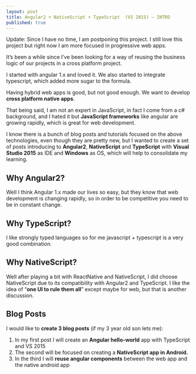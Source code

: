 ```yaml
---
layout: post
title: Angular2 + NativeScript + TypeScript  (VS 2015) – INTRO
published: true
---
```




Update: Since I have no time, I am postponing this project. I still love this project but right now I am more focused in progressive web apps.


It’s been a while since I’ve been looking for a way of reusing the business logic of our projects in a cross platform project. 

I started with angular 1.x and loved it. We also started to integrate typescript, which added more sugar to the formula.

Having hybrid web apps is good, but not good enough. We want to develop **cross platform native apps**. 

That being said, I am not an expert in JavaScript, in fact I come from a c# background, and I hated it but **JavaScript frameworks** like angular are growing rapidly, which is great for web development. 

I know there is a bunch of blog posts and tutorials focused on the above technologies, even though they are pretty new, but I wanted to create a set of posts introducing to **Angular2**, **NativeScript** and **TypeScript** with **Visual Studio 2015** as IDE and **Windows** as OS, which will help to consolidate my learning.

##   Why Angular2?

Well I think Angular 1.x made our lives so easy, but they know that web development is changing rapidly, so in order to be competitive you need to be in constant change.

##  Why TypeScript?

I like strongly typed languages so for me javascript + typescript is a very good combination.

## Why NativeScript?

Well after playing a bit with ReactNative and NativeScript, I did choose NativeScript due to its compatibility with Angular2 and TypeScript.
I like the idea of “**one UI to rule them all**” except maybe for web, but that is another discussion.

## Blog Posts

I would like to **create 3 blog posts** (if my 3 year old son lets me):

1. In my first post I will create an **Angular hello-world** app with TypeScript and VS 2015
2. The second will be focused on creating a **NativeScript app in Android.**
3. In the third I will **reuse angular components** between the web app and the native android app
